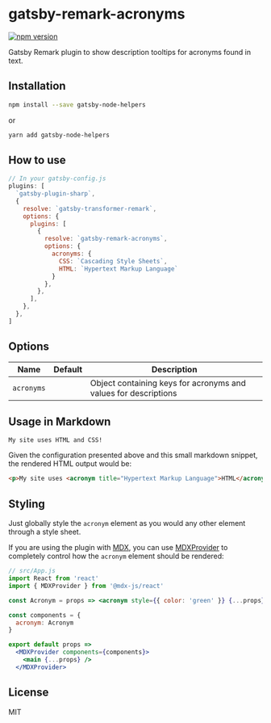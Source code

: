 # gatsby-remark-acronyms

[![npm version](https://img.shields.io/npm/v/gatsby-remark-acronyms)](https://www.npmjs.com/package/gatsby-remark-acronyms)

Gatsby Remark plugin to show description tooltips for acronyms found in text.

## Installation

```sh
npm install --save gatsby-node-helpers
```

or

```sh
yarn add gatsby-node-helpers
```

## How to use

```js
// In your gatsby-config.js
plugins: [
  `gatsby-plugin-sharp`,
  {
    resolve: `gatsby-transformer-remark`,
    options: {
      plugins: [
        {
          resolve: `gatsby-remark-acronyms`,
          options: {
            acronyms: {
              CSS: `Cascading Style Sheets`,
              HTML: `Hypertext Markup Language`
            }
          },
        },
      ],
    },
  },
]
```

## Options

| Name       | Default | Description                                                     |
| ---------- | ------- | --------------------------------------------------------------- |
| `acronyms` |         | Object containing keys for acronyms and values for descriptions |

## Usage in Markdown

```text
My site uses HTML and CSS!
```

Given the configuration presented above and this small markdown snippet, the rendered HTML output would be:

```html
<p>My site uses <acronym title="Hypertext Markup Language">HTML</acronym> and <acronym title="Cascading Style Sheets">CSS</acronym>!</p>
```

## Styling

Just globally style the `acronym` element as you would any other element through a style sheet.

If you are using the plugin with [MDX](https://mdxjs.com/), you can use [MDXProvider](https://mdxjs.com/getting-started#mdxprovider) to completely control how the `acronym` element should be rendered:

```jsx
// src/App.js
import React from 'react'
import { MDXProvider } from '@mdx-js/react'

const Acronym = props => <acronym style={{ color: 'green' }} {...props} />

const components = {
  acronym: Acronym
}

export default props =>
  <MDXProvider components={components}>
    <main {...props} />
  </MDXProvider>
```

## License

MIT
